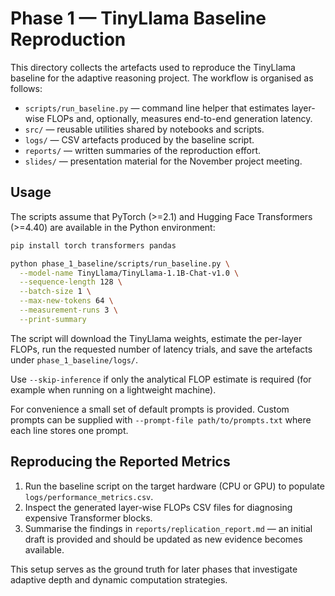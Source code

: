 # Phase 1 — TinyLlama Baseline Reproduction

This directory collects the artefacts used to reproduce the TinyLlama
baseline for the adaptive reasoning project.  The workflow is organised as
follows:

- `scripts/run_baseline.py` — command line helper that estimates layer-wise
  FLOPs and, optionally, measures end-to-end generation latency.
- `src/` — reusable utilities shared by notebooks and scripts.
- `logs/` — CSV artefacts produced by the baseline script.
- `reports/` — written summaries of the reproduction effort.
- `slides/` — presentation material for the November project meeting.

## Usage

The scripts assume that PyTorch (>=2.1) and Hugging Face Transformers (>=4.40)
are available in the Python environment:

```bash
pip install torch transformers pandas
```

```bash
python phase_1_baseline/scripts/run_baseline.py \
  --model-name TinyLlama/TinyLlama-1.1B-Chat-v1.0 \
  --sequence-length 128 \
  --batch-size 1 \
  --max-new-tokens 64 \
  --measurement-runs 3 \
  --print-summary
```

The script will download the TinyLlama weights, estimate the per-layer FLOPs,
run the requested number of latency trials, and save the artefacts under
`phase_1_baseline/logs/`.

Use `--skip-inference` if only the analytical FLOP estimate is required (for
example when running on a lightweight machine).

For convenience a small set of default prompts is provided.  Custom prompts can
be supplied with `--prompt-file path/to/prompts.txt` where each line stores one
prompt.

## Reproducing the Reported Metrics

1. Run the baseline script on the target hardware (CPU or GPU) to populate
   `logs/performance_metrics.csv`.
2. Inspect the generated layer-wise FLOPs CSV files for diagnosing expensive
   Transformer blocks.
3. Summarise the findings in `reports/replication_report.md` — an initial draft
   is provided and should be updated as new evidence becomes available.

This setup serves as the ground truth for later phases that investigate
adaptive depth and dynamic computation strategies.
